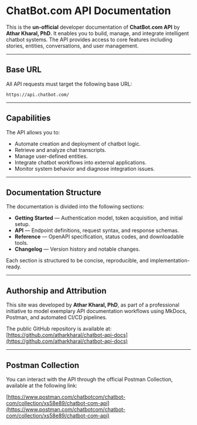 # ChatBot.com API Documentation

This is the **un-official** developer documentation of **ChatBot.com API** by **Athar Kharal, PhD**. It enables you to build, manage, and integrate intelligent chatbot systems. The API provides access to core features including stories, entities, conversations, and user management.

---

## Base URL

All API requests must target the following base URL:

```
https://api.chatbot.com/
```

---

## Capabilities

The API allows you to:

- Automate creation and deployment of chatbot logic.
- Retrieve and analyze chat transcripts.
- Manage user-defined entities.
- Integrate chatbot workflows into external applications.
- Monitor system behavior and diagnose integration issues.

---

## Documentation Structure

The documentation is divided into the following sections:

- **Getting Started** — Authentication model, token acquisition, and initial setup.
- **API** — Endpoint definitions, request syntax, and response schemas.
- **Reference** — OpenAPI specification, status codes, and downloadable tools.
- **Changelog** — Version history and notable changes.

Each section is structured to be concise, reproducible, and implementation-ready.

---

## Authorship and Attribution

This site was developed by **Athar Kharal, PhD**, as part of a professional initiative to model exemplary API documentation workflows using MkDocs, Postman, and automated CI/CD pipelines.

The public GitHub repository is available at:  
[https://github.com/atharkharal/chatbot-api-docs](https://github.com/atharkharal/chatbot-api-docs)

---

## Postman Collection

You can interact with the API through the official Postman Collection, available at the following link:

[https://www.postman.com/chatbotcom/chatbot-com/collection/xs58e89/chatbot-com-api](https://www.postman.com/chatbotcom/chatbot-com/collection/xs58e89/chatbot-com-api)
